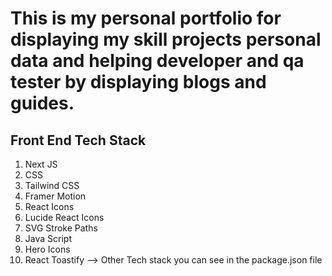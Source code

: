 # This is my personal portfolio for displaying my skill projects personal data and helping developer and qa tester by displaying blogs and guides.


## Front End Tech Stack

1. Next JS
2. CSS
3. Tailwind CSS
4. Framer Motion
5. React Icons
6. Lucide React Icons
7. SVG Stroke Paths
8. Java Script
9. Hero Icons
10. React Toastify
--> Other Tech stack you can see in the package.json file



